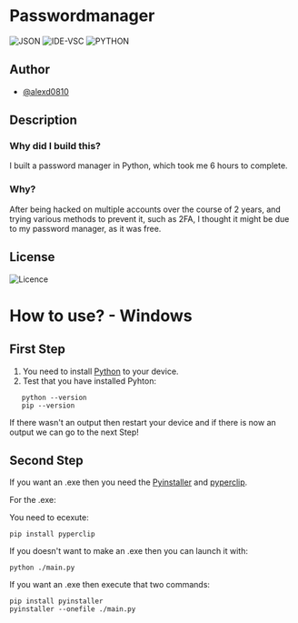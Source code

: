 
# Passwordmanager

![JSON](https://img.shields.io/badge/JSON-808080)
![IDE-VSC](https://img.shields.io/badge/IDE-VISUAL_STUDIO_CODE-blue)
![PYTHON](https://img.shields.io/badge/LANGUAGE-PYTHON-blue)

## Author

- [@alexd0810](https://www.github.com/alexd0810)


## Description

### Why did I build this?
I built a password manager in Python, which took me 6 hours to complete.

### Why?
After being hacked on multiple accounts over the course of 2 years, and trying various methods to prevent it, such as 2FA, I thought it might be due to my password manager, as it was free.

## License
![Licence](https://img.shields.io/badge/LICENSE-MIT-green)

# How to use? - Windows

## First Step

1. You need to install [Python](https://www.python.org/) to your device.
2. Test that you have installed Pyhton:
```
   python --version
   pip --version
```

If there wasn't an output then restart your device and if there is now an output we can go to the next Step!

## Second Step

If you want an .exe then you need the [Pyinstaller](https://pyinstaller.org/) and [pyperclip](https://pypi.org/project/pyperclip/).

For the .exe:

You need to ecexute:
```
pip install pyperclip
```

If you doesn't want to make an .exe then you can launch it with:

```
python ./main.py
```

If you want an .exe then execute that two commands:

```
pip install pyinstaller
pyinstaller --onefile ./main.py
```
